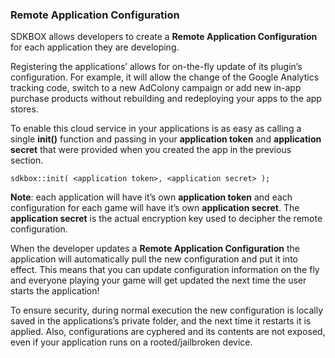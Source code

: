 ### Remote Application Configuration
SDKBOX allows developers to create a __Remote Application Configuration__ for each application they are developing.

Registering the applications’ allows for on-the-fly update of its plugin’s configuration. For example, it will allow the change of the Google Analytics tracking code, switch to a new AdColony campaign or add new in-app purchase products without rebuilding and redeploying your apps to the app stores.

To enable this cloud service in your applications is as easy as calling a single __init()__ function and passing in your __application token__ and __application secret__ that were provided when you created the app in the previous section.
```
sdkbox::init( <application token>, <application secret> );
```
  __Note__: each application will have it’s own __application token__ and each configuration for each game will have it’s own __application secret__. The __application secret__ is the actual encryption key used to decipher the remote configuration.

When the developer updates a __Remote Application Configuration__ the application will automatically pull the new configuration and put it into effect. This means that you can update configuration information on the fly and everyone playing your game will get updated the next time the user starts the application!

To ensure security, during normal execution the new configuration is locally saved in the applications’s private folder, and the next time it restarts it is applied. Also, configurations are cyphered and its contents are not exposed, even if your application runs on a rooted/jailbroken device.
